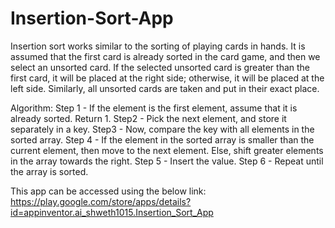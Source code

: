 # Insertion-Sort-App

Insertion sort works similar to the sorting of playing cards in hands. It is assumed that the first card is already sorted in the card game, and then we select an unsorted card. If the selected unsorted card is greater than the first card, it will be placed at the right side; otherwise, it will be placed at the left side. Similarly, all unsorted cards are taken and put in their exact place.

Algorithm:
Step 1 - If the element is the first element, assume that it is already sorted. Return 1.
Step2 - Pick the next element, and store it separately in a key.
Step3 - Now, compare the key with all elements in the sorted array.
Step 4 - If the element in the sorted array is smaller than the current element, then move to the next element. Else, shift greater elements in the array towards the right.
Step 5 - Insert the value.
Step 6 - Repeat until the array is sorted.

This app can be accessed using the below link:
https://play.google.com/store/apps/details?id=appinventor.ai_shweth1015.Insertion_Sort_App
